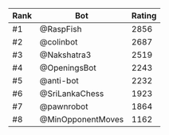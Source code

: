 Rank|Bot|Rating
---|---|---
#1|@RaspFish|2856
#2|@colinbot|2687
#3|@Nakshatra3|2519
#4|@OpeningsBot|2243
#5|@anti-bot|2232
#6|@SriLankaChess|1923
#7|@pawnrobot|1864
#8|@MinOpponentMoves|1162

